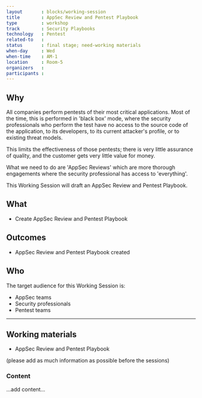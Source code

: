 ```yaml
---
layout       : blocks/working-session
title        : AppSec Review and Pentest Playbook
type         : workshop
track        : Security Playbooks
technology   : Pentest
related-to   :
status       : final stage; need-working materials
when-day     : Wed
when-time    : AM-1
location     : Room-5
organizers   :
participants :
---
```


## Why

All companies perform pentests of their most critical applications. Most of the time, this is performed in 'black box' mode, where the security professionals who perform the test have no access to the source code of the application, to its developers, to its current attacker's profile, or to existing threat models.

This limits the effectiveness of those pentests; there is very little assurance of quality, and the customer gets very little value for money.

What we need to do are 'AppSec Reviews' which are more thorough engagements where the security professional has access to 'everything'.
    
This Working Session will draft an AppSec Review and Pentest Playbook.

## What

 - Create AppSec Review and Pentest Playbook
 
## Outcomes

- AppSec Review and Pentest Playbook created

## Who

The target audience for this Working Session is:

 - AppSec teams
 - Security professionals
 - Pentest teams
 
 --- 

## Working materials

- AppSec Review and Pentest Playbook

(please add as much information as possible before the sessions)

### Content

...add content...
